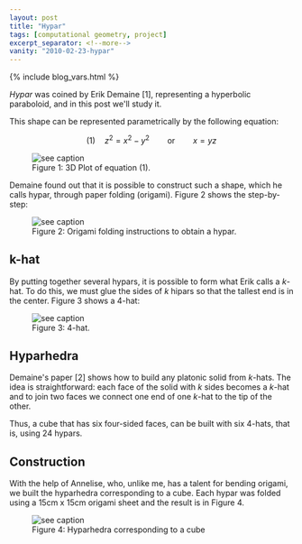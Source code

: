 ```yaml
---
layout: post
title: "Hypar"
tags: [computational geometry, project]
excerpt_separator: <!--more-->
vanity: "2010-02-23-hypar"
---
```


{% include blog_vars.html %}

*Hypar* was coined by Erik Demaine [1], representing a hyperbolic paraboloid, and in this post we'll study it.

<!--more-->

This shape can be represented parametrically by the following equation:

$$(1) \quad z^2 = x^2 - y^2 \qquad \mbox{or} \qquad x = yz$$

<figure class="center_children">
    <img src="{{resources_path}}/hypar-plot.png" alt="see caption"/>
    <figcaption>Figure 1: 3D Plot of equation (1).</figcaption>
</figure>

Demaine found out that it is possible to construct such a shape, which he calls hypar, through paper folding (origami). Figure 2 shows the step-by-step:

<figure class="center_children">
    <img src="{{resources_path}}/origami.png" alt="see caption"/>
    <figcaption>Figure 2: Origami folding instructions to obtain a hypar.</figcaption>
</figure>

## k-hat

By putting together several hypars, it is possible to form what Erik calls a $k$-hat. To do this, we must glue the sides of $k$ hipars so that the tallest end is in the center. Figure 3 shows a 4-hat:

<figure class="center_children">
    <img src="{{resources_path}}/4-hat.jpeg" alt="see caption"/>
    <figcaption>Figure 3: 4-hat.</figcaption>
</figure>

## Hyparhedra

Demaine's paper [2] shows how to build any platonic solid from $k$-hats. The idea is straightforward: each face of the solid with $k$ sides becomes a $k$-hat and to join two faces we connect one end of one $k$-hat to the tip of the other.

Thus, a cube that has six four-sided faces, can be built with six 4-hats, that is, using 24 hypars.

## Construction

With the help of Annelise, who, unlike me, has a talent for bending origami, we built the hyparhedra corresponding to a cube. Each hypar was folded using a 15cm x 15cm origami sheet and the result is in Figure 4.

<figure class="center_children">
    <img src="{{resources_path}}/hyparhedra.jpg" alt="see caption"/>
    <figcaption>Figure 4: Hyparhedra corresponding to a cube</figcaption>
</figure>
